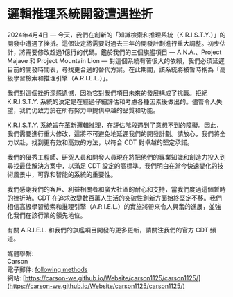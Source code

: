 # 邏輯推理系統開發遭遇挫折

2024年4月4日 — 今天，我們在創新的「知識檢索和推理系統（K.R.I.S.T.Y.）」的開發中遭遇了挫折。這個決定將需要對過去三年的開發計劃進行重大調整。初步估計，將需要修改超過1億行的代碼。鑑於我們的三個旗艦項目 — A.N.A.、Project Majave 和 Project Mountain Lion — 對這個系統有著很大的依賴，我們必須延遲目前的開發時間表，尋找更合適的替代方案。在此期間，該系統將被暫時稱為「高級學習檢索和推理引擎（A.R.I.E.L.）」。

我們對這個挫折深感遺憾，因為它對我們項目未來的發展構成了挑戰。拒絕 K.R.I.S.T.Y. 系統的決定是在經過仔細評估和考慮各種因素後做出的。儘管令人失望，我們仍致力於在所有努力中提供卓越的品質和功能。

K.R.I.S.T.Y. 系統旨在革新邏輯推理，在評估階段遇到了意想不到的障礙。因此，我們需要進行重大修改，這將不可避免地延遲我們的開發計劃。請放心，我們將全力以赴，找到更有效和高效的方法，以符合 CDT 對卓越的堅定承諾。

我們的優秀工程師、研究人員和開發人員現在將把他們的專業知識和創造力投入到尋找最佳解決方案中，以滿足 CDT 設定的高標準。我們明白在當今快速變化的技術風景中，可靠和智能的系統的重要性。

我們感謝我們的客戶、利益相關者和廣大社區的耐心和支持，當我們度過這個暫時的挫折時。CDT 在追求改變數百萬人生活的突破性創新方面始終堅定不移。我們相信高級學習檢索和推理引擎（A.R.I.E.L.）的實施將帶來令人興奮的進展，並強化我們在該行業的領先地位。

有關 A.R.I.E.L. 和我們的旗艦項目開發的更多更新，請關注我們的官方 CDT 頻道。

媒體聯繫:<br>
Carson<br>
電子郵件: [following methods](https://carson-we.github.io/Carson-We.github.io/contact.html)<br>
網站: [https://carson-we.github.io/Website/carson1125/carson1125/](https://carson-we.github.io/Website/carson1125/carson1125/)
